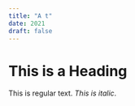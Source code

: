 ```yaml
---
title: "A t"
date: 2021
draft: false
---
```


# This is a Heading

This is regular text. *This is italic*.
